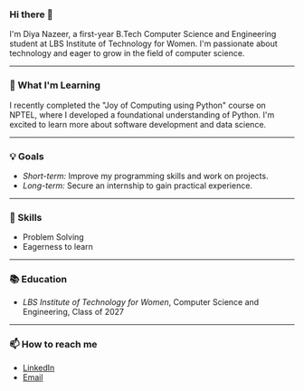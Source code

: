 ### Hi there 👋

I'm Diya Nazeer, a first-year B.Tech Computer Science and Engineering student at LBS Institute of Technology for Women. I'm passionate about technology and eager to grow in the field of computer science.

---

### 🌱 What I'm Learning
I recently completed the "Joy of Computing using Python" course on NPTEL, where I developed a foundational understanding of Python. I'm excited to learn more about software development and data science.

---

### 💡 Goals
- *Short-term:* Improve my programming skills and work on projects.
- *Long-term:* Secure an internship to gain practical experience.

---

### 🌟 Skills
- Problem Solving
- Eagerness to learn

---

### 📚 Education
- *LBS Institute of Technology for Women*, Computer Science and Engineering, Class of 2027

---


### 📫 How to reach me
- [LinkedIn](linkedin.com/in/diyanazeer)
- [Email](linkedin.com/in/diyanazeer)
